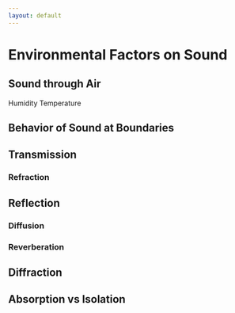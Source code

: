 ```yaml
---
layout: default
---
```


# Environmental Factors on Sound

## Sound through Air

Humidity
Temperature

## Behavior of Sound at Boundaries

## Transmission
### Refraction

## Reflection
### Diffusion
### Reverberation

## Diffraction

## Absorption vs Isolation
